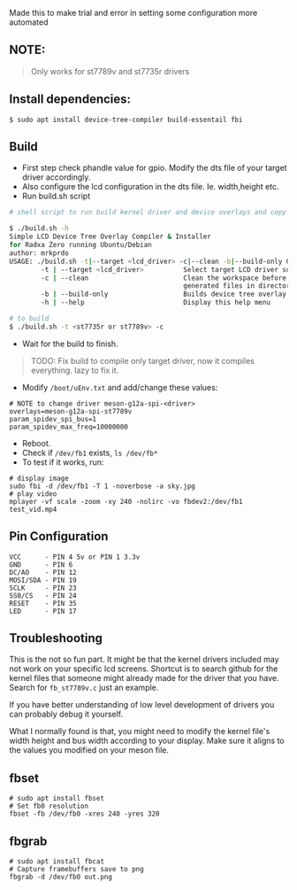 Made this to make trial and error in setting some configuration more automated

## NOTE:
> Only works for st7789v and st7735r drivers

## Install dependencies:
```
$ sudo apt install device-tree-compiler build-essentail fbi
```

## Build 
- First step check phandle value for gpio. Modify the dts file of your target driver accordingly.
- Also configure the lcd configuration in the dts file. Ie. width,height etc.
- Run build.sh script
```bash
# shell script to run build kernel driver and device overlays and copy them to destination

$ ./build.sh -h
Simple LCD Device Tree Overlay Compiler & Installer
for Radxa Zero running Ubuntu/Debian
author: mrkprdo
USAGE: ./build.sh -t|--target <lcd_driver> -c|--clean -b|--build-only OR -h|--help
        -t | --target <lcd_driver>          Select target LCD driver supported by linux kernel fbtft
        -c | --clean                        Clean the workspace before running, deletes previously
                                            generated files in directory
        -b | --build-only                   Builds device tree overlay and fbtft kernel drivers
        -h | --help                         Display this help menu

# to build
$ ./build.sh -t <st7735r or st7789v> -c
```
- Wait for the build to finish.
> TODO: Fix build to compile only target driver, now it compiles everything. lazy to fix it.
- Modify `/boot/uEnv.txt` and add/change these values:
```
# NOTE to change driver meson-g12a-spi-<driver>
overlays=meson-g12a-spi-st7789v 
param_spidev_spi_bus=1
param_spidev_max_freq=10000000
```
- Reboot.
- Check if `/dev/fb1` exists, `ls /dev/fb*`
- To test if it works, run:
```
# display image
sudo fbi -d /dev/fb1 -T 1 -noverbose -a sky.jpg
# play video
mplayer -vf scale -zoom -xy 240 -nolirc -vo fbdev2:/dev/fb1 test_vid.mp4
```

## Pin Configuration
```
VCC      - PIN 4 5v or PIN 1 3.3v
GND      - PIN 6
DC/AO    - PIN 12
MOSI/SDA - PIN 19
SCLK     - PIN 23
SS0/CS   - PIN 24
RESET    - PIN 35
LED      - PIN 17
```

## Troubleshooting
This is the not so fun part. It might be that the kernel drivers included may not work on your specific lcd screens. Shortcut is to search github for the kernel files that someone might already made for the driver that you have. Search for `fb_st7789v.c` just an example.

If you have better understanding of low level development of drivers you can probably debug it yourself.

What I normally found is that, you might need to modify the kernel file's width height and bus width according to your display. Make sure it aligns to the values you modified on your meson file.


## fbset
```
# sudo apt install fbset
# Set fb0 resolution
fbset -fb /dev/fb0 -xres 240 -yres 320
```

## fbgrab
```
# sudo apt install fbcat
# Capture framebuffers save to png
fbgrab -d /dev/fb0 out.png
```
